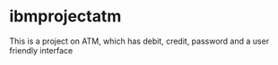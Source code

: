 # ibmprojectatm
This is a project on ATM, which has debit, credit, password and a user friendly interface
